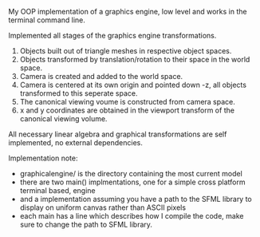 My OOP implementation of a graphics engine, low level and works in the terminal command line.

Implemented all stages of the graphics engine transformations.

1. Objects built out of triangle meshes in respective object spaces.
2. Objects transformed by translation/rotation to their space in the world space.
3. Camera is created and added to the world space.
4. Camera is centered at its own origin and pointed down -z, all objects transformed to this seperate space.
5. The canonical viewing voume is constructed from camera space.
6. x and y coordinates are obtained in the viewport transform of the canonical viewing volume.

All necessary linear algebra and graphical transformations are self implemented, no external dependencies.

Implementation note:
* graphicalengine/ is the directory containing the most current model
* there are two main() implmentations, one for a simple cross platform terminal based, engine
* and a implementation assuming you have a path to the SFML library to display on uniform canvas rather than ASCII pixels
* each main has a line which describes how I compile the code, make sure to change the path to SFML library.